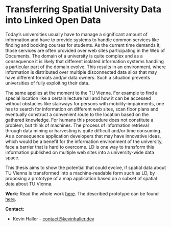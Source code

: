 # Transferring Spatial University Data into Linked Open Data

Today‘s universities usually have to manage a significant amount of information
and have to provide systems to handle common services like finding and booking
courses for students. As the current time demands it, those services are often
provided over web sites participating in the Web of Documents. The domain of a
university is quite complex and as a consequence it is likely that different
isolated information systems handling a particular part of the domain evolve.
This results in an environment, where information is distributed over multiple
disconnected data silos that may have different formats and/or data owners. Such
a situation prevents universities of fully exploiting their data.

The same applies at the moment to the TU Vienna. For example to find a special
location like a certain lecture hall and how it can be accessed without
obstacles like stairways for persons with mobility-impairments, one has to
search for information on different web sites, scan floor plans and eventually
construct a convenient route to the location based on the gathered knowledge.
For humans this procedure does not constitute a problem, but think of machines.
The process of information retrieval through data mining or harvesting is quite
difficult and/or time consuming. As a consequence application developers that
may have innovative ideas, which would be a benefit for the information
environment of the university, face a barrier that is hard to overcome. LD is
one way to transform this information published on multiple web sites into a
university-wide data space.

This thesis aims to show the potential that could evolve, if spatial data about
TU Vienna is transformed into a machine-readable form such as LD, by proposing a
prototype of a map application based on a subset of spatial data about TU
Vienna.

**Work:** Read the whole work [here](thesis.pdf). The described prototype can be
found [here](https://github.com/khaller93/finder).

**Contact:**

* Kevin Haller - [contact@kevinhaller.dev](contact@kevinhaller.dev)